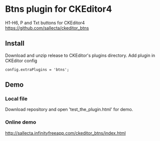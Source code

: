 # Btns plugin for CKEditor4
H1-H6, P and Txt buttons for CKEditor4
https://github.com/sallecta/ckeditor_btns


## Install
Download and unzip release to CKEditor's plugins directory.
Add plugin in CKEditor config
```
config.extraPlugins = 'btns';
```

## Demo

### Local file

Download repository and open 'test_the_plugin.html' for demo.


### Online demo
http://sallecta.infinityfreeapp.com/ckeditor_btns/index.html


